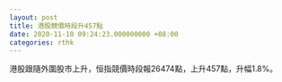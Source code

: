 ```yaml
---
layout: post
title: 港股競價時段升457點
date: 2020-11-10 09:24:23.000000000 +08:00
categories: rthk
---
```


港股跟隨外圍股市上升，恒指競價時段報26474點，上升457點，升幅1.8%。
